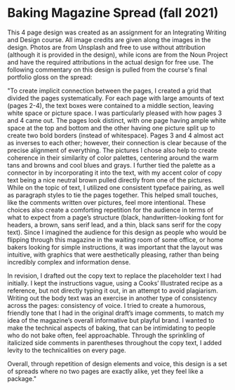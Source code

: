 # Baking Magazine Spread (fall 2021)

This 4 page design was created as an assignment for an Integrating Writing and Design course. All image credits are given along the images in the design. Photos are from Unsplash and free to use without attribution (although it is provided in the design), while icons are from the Noun Project and have the required attributions in the actual design for free use. The following commentary on this design is pulled from the course's final portfolio gloss on the spread:

"To create implicit connection between the pages, I created a grid that divided the pages systematically. For each page with large amounts of text (pages 2-4), the text boxes were contained to a middle section, leaving white space or picture space. I was particularly pleased with how pages 3 and 4 came out. The pages look distinct, with one page having ample white space at the top and bottom and the other having one picture split up to create two bold borders (instead of whitespace). Pages 3 and 4 almost act as inverses to each other; however, their connection is clear because of the precise alignment of everything. The pictures I chose also help to create coherence in their similarity of color palettes, centering around the warm tans and browns and cool blues and grays. I further tied the palette as a connector in by incorporating it into the text, with my accent color of copy text being a nice neutral brown pulled directly from one of the pictures. While on the topic of text, I utilized one consistent typeface pairing, as well as paragraph styles to tie the pages together. This helped small touches, like the comments written over pictures, feel more intentional. These choices also create a comforting repetition for the audience in terms of what to expect from a page’s structure (black, handwritten-looking font for headers, a brown, sans serif lead, and a thin, black sans serif for the copy text). Since I imagined the audience for this design as people who would be flipping through this magazine in the waiting room of some office, or home bakers looking for simple instructions, it was important that the layout was intuitive, with graphics that were aesthetically pleasing, rather than being incredibly complex and information dense.

In revision, I drafted out the copy text to replace the placeholder text I had initially. I kept the instructions vague, using a Cooks’ Illustrated recipe as a reference, but not directly typing it out, in an attempt to avoid plagiarism. Writing out the body text was an exercise in another type of consistency across the pages: consistency of voice. I tried to create a humorous, friendly tone that I had in the original draft’s image comments, to match my idea of the magazine’s overall informative but playful brand. I wanted to make the technical aspects of baking, that can be intimidating to people who do not bake often, feel approachable. Through the sprinkling of italicized side comments in parentheses throughout the copy text, I added levity to the technicalities on every page.

Overall, through repetition of design elements and voice, this design is a set of spreads where no two pages are exactly alike, yet they feel like a package."
